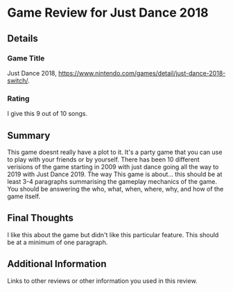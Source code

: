 # Game Review for Just Dance 2018

## Details

### Game Title
Just Dance 2018, https://www.nintendo.com/games/detail/just-dance-2018-switch/.

### Rating
I give this 9 out of 10 songs.

## Summary

This game doesnt really have a plot to it. It's a party game that you can use to play with your friends or by yourself. There has been 10 different verisions of the game starting in 2009 with just dance going all the way to 2019 with Just Dance 2019. 
The way 
This game is about... this should be at least 3-4 paragraphs summarising the gameplay mechanics of the game. You should be answering the who, what, when, where, why, and how of the game itself.

## Final Thoughts
I like this about the game but didn't like this particular feature. This should be at a minimum of one paragraph.

## Additional Information
Links to other reviews or other information you used in this review.
